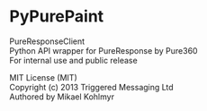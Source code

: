 PyPurePaint
========
PureResponseClient  
Python API wrapper for PureResponse by Pure360  
For internal use and public release  

MIT License (MIT)  
Copyright (c) 2013 Triggered Messaging Ltd  
Authored by Mikael Kohlmyr  
